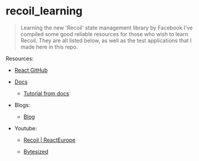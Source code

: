 # recoil_learning
> Learning the new 'Recoil' state management library by Facebook
> I've compiled some good reliable resources for those who wish to learn Recoil. They are all listed below, as well as the test applications that I made here in this repo.

Resources: 
- [React GitHub](https://github.com/facebookexperimental/Recoil)

- [Docs](https://recoiljs.org/)
    - [Tutorial from docs](https://recoiljs.org/docs/basic-tutorial/intro)

- Blogs: 
  - [Blog](https://blog.logrocket.com/simple-state-management-recoil/)

- Youtube: 
    - [Recoil | ReactEurope](https://www.youtube.com/watch?v=_ISAA_Jt9kI&feature=youtu.be)

    - [Bytesized](https://www.youtube.com/watch?v=BchtCWxs7sA)




